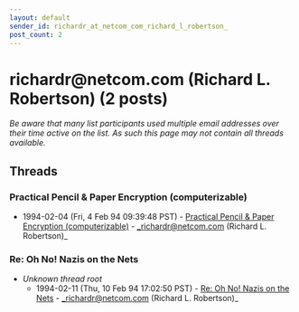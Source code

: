 ```yaml
---
layout: default
sender_id: richardr_at_netcom_com_richard_l_robertson_
post_count: 2
---
```


# richardr<span>@</span>netcom.com (Richard L. Robertson) (2 posts)

_Be aware that many list participants used multiple email addresses over their time active on the list. As such this page may not contain all threads available._

## Threads

### Practical Pencil & Paper Encryption (computerizable)
+ 1994-02-04 (Fri, 4 Feb 94 09:39:48 PST) - [Practical Pencil & Paper Encryption (computerizable)](/archive/1994/02/8cd31e4f596922024a84b60cd7d8b4152462404ab22ac687ae1e6c0595e7c17e) - _richardr@netcom.com (Richard L. Robertson)_

### Re: Oh No! Nazis on the Nets
+ _Unknown thread root_
  + 1994-02-11 (Thu, 10 Feb 94 17:02:50 PST) - [Re: Oh No! Nazis on the Nets](/archive/1994/02/42134109daaf34e30fec01f8863ac97f021ae5bf343ce23b76344ba081090361) - _richardr@netcom.com (Richard L. Robertson)_

